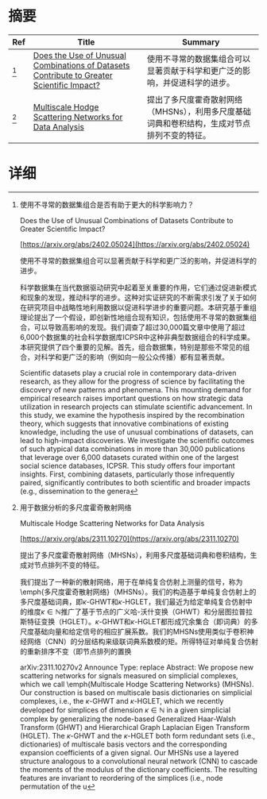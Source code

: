 # 摘要

| Ref | Title | Summary |
| --- | --- | --- |
| [^1] | [Does the Use of Unusual Combinations of Datasets Contribute to Greater Scientific Impact?](https://arxiv.org/abs/2402.05024) | 使用不寻常的数据集组合可以显著贡献于科学和更广泛的影响，并促进科学的进步。 |
| [^2] | [Multiscale Hodge Scattering Networks for Data Analysis](https://arxiv.org/abs/2311.10270) | 提出了多尺度霍奇散射网络（MHSNs），利用多尺度基础词典和卷积结构，生成对节点排列不变的特征。 |

# 详细

[^1]: 使用不寻常的数据集组合是否有助于更大的科学影响力？

    Does the Use of Unusual Combinations of Datasets Contribute to Greater Scientific Impact?

    [https://arxiv.org/abs/2402.05024](https://arxiv.org/abs/2402.05024)

    使用不寻常的数据集组合可以显著贡献于科学和更广泛的影响，并促进科学的进步。

    

    科学数据集在当代数据驱动研究中起着至关重要的作用，它们通过促进新模式和现象的发现，推动科学的进步。这种对实证研究的不断需求引发了关于如何在研究项目中战略性地利用数据以促进科学进步的重要问题。本研究基于重组理论提出了一个假设，即创新性地组合现有知识，包括使用不寻常的数据集组合，可以导致高影响的发现。我们调查了超过30,000篇文章中使用了超过6,000个数据集的社会科学数据库ICPSR中这种非典型数据组合的科学成果。本研究提供了四个重要的见解。首先，组合数据集，特别是那些不常见的组合，对科学和更广泛的影响（例如向一般公众传播）都有显著贡献。

    Scientific datasets play a crucial role in contemporary data-driven research, as they allow for the progress of science by facilitating the discovery of new patterns and phenomena. This mounting demand for empirical research raises important questions on how strategic data utilization in research projects can stimulate scientific advancement. In this study, we examine the hypothesis inspired by the recombination theory, which suggests that innovative combinations of existing knowledge, including the use of unusual combinations of datasets, can lead to high-impact discoveries. We investigate the scientific outcomes of such atypical data combinations in more than 30,000 publications that leverage over 6,000 datasets curated within one of the largest social science databases, ICPSR. This study offers four important insights. First, combining datasets, particularly those infrequently paired, significantly contributes to both scientific and broader impacts (e.g., dissemination to the genera
    
[^2]: 用于数据分析的多尺度霍奇散射网络

    Multiscale Hodge Scattering Networks for Data Analysis

    [https://arxiv.org/abs/2311.10270](https://arxiv.org/abs/2311.10270)

    提出了多尺度霍奇散射网络（MHSNs），利用多尺度基础词典和卷积结构，生成对节点排列不变的特征。

    

    我们提出了一种新的散射网络，用于在单纯复合仿射上测量的信号，称为\emph{多尺度霍奇散射网络}（MHSNs）。我们的构造基于单纯复合仿射上的多尺度基础词典，即$\kappa$-GHWT和$\kappa$-HGLET，我们最近为给定单纯复合仿射中的维度$\kappa \in \mathbb{N}$推广了基于节点的广义哈-沃什变换（GHWT）和分层图拉普拉斯特征变换（HGLET）。$\kappa$-GHWT和$\kappa$-HGLET都形成冗余集合（即词典）的多尺度基础向量和给定信号的相应扩展系数。我们的MHSNs使用类似于卷积神经网络（CNN）的分层结构来级联词典系数模的矩。所得特征对单纯复合仿射的重新排序不变（即节点排列的置换

    arXiv:2311.10270v2 Announce Type: replace  Abstract: We propose new scattering networks for signals measured on simplicial complexes, which we call \emph{Multiscale Hodge Scattering Networks} (MHSNs). Our construction is based on multiscale basis dictionaries on simplicial complexes, i.e., the $\kappa$-GHWT and $\kappa$-HGLET, which we recently developed for simplices of dimension $\kappa \in \mathbb{N}$ in a given simplicial complex by generalizing the node-based Generalized Haar-Walsh Transform (GHWT) and Hierarchical Graph Laplacian Eigen Transform (HGLET). The $\kappa$-GHWT and the $\kappa$-HGLET both form redundant sets (i.e., dictionaries) of multiscale basis vectors and the corresponding expansion coefficients of a given signal. Our MHSNs use a layered structure analogous to a convolutional neural network (CNN) to cascade the moments of the modulus of the dictionary coefficients. The resulting features are invariant to reordering of the simplices (i.e., node permutation of the u
    


